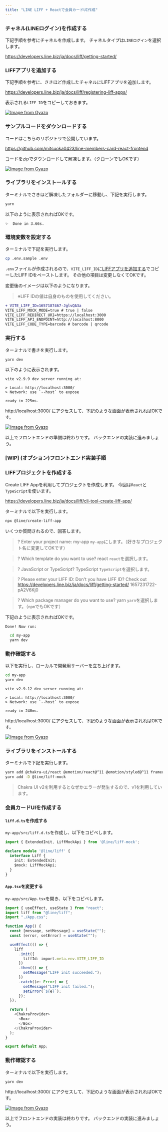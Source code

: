 ```yaml
---
title: "LINE LIFF + Reactで会員カードUI作成"
---
```


### チャネル(LINEログイン)を作成する

下記手順を参考にチャネルを作成します。
チャネルタイプは`LINEログイン`を選択します。

https://developers.line.biz/ja/docs/liff/getting-started/

### LIFFアプリを追加する

下記手順を参考に、さきほど作成したチャネルにLIFFアプリを追加します。

https://developers.line.biz/ja/docs/liff/registering-liff-apps/

表示される`LIFF ID`をコピーしておきます。

[![Image from Gyazo](https://i.gyazo.com/1981211fd6b768133002cad45730f50a.png)](https://gyazo.com/1981211fd6b768133002cad45730f50a)

### サンプルコードをダウンロードする

コードはこちらのリポジトリで公開しています。

https://github.com/mitsuoka0423/line-members-card-react-frontend

コードをzipでダウンロードして解凍します。（クローンでもOKです）

[![Image from Gyazo](https://i.gyazo.com/fabb3b1b77c007f07b0afe8585bbc4d7.png)](https://gyazo.com/fabb3b1b77c007f07b0afe8585bbc4d7)

### ライブラリをインストールする

ターミナルでさきほど解凍したフォルダーに移動し、下記を実行します。

```bash
yarn
```

以下のように表示されればOKです。

```log
✨  Done in 3.66s.
```

### 環境変数を設定する

ターミナルで下記を実行します。

```bash
cp .env.sample .env
```

`.env`ファイルが作成されるので、`VITE_LIFF_ID`に[LIFFアプリを追加する](#liffアプリを追加する)でコピーしたLIFF IDをペーストします。
その他の項目は変更しなくてOKです。

変更後のイメージは以下のようになります。

> ※LIFF IDの値は自身のものを使用してください。

```diff
+ VITE_LIFF_ID=1657187467-JglvQA3a
VITE_LIFF_MOCK_MODE=true # true | false
VITE_LIFF_REDIRECT_URI=https://localhost:3000
VITE_LIFF_API_ENDPOINT=http://localhost:8000
VITE_LIFF_CODE_TYPE=barcode # barcode | qrcode
```

### 実行する

ターミナルで書きを実行します。

```bash
yarn dev
```

以下のように表示されます。

```log
vite v2.9.9 dev server running at:

> Local: http://localhost:3000/
> Network: use `--host` to expose

ready in 225ms.
```

http://localhost:3000/ にアクセスして、下記のような画面が表示されればOKです。

[![Image from Gyazo](https://i.gyazo.com/8c0445bcae717f2c3dbac403a96922bc.png)](https://gyazo.com/8c0445bcae717f2c3dbac403a96922bc)

以上でフロントエンドの準備は終わりです。
バックエンドの実装に進みましょう。

### [WIP] (オプション)フロントエンド実装手順

### LIFFプロジェクトを作成する

Create LIFF Appを利用してプロジェクトを作成します。
今回は`React`と`TypeScript`を使います。

https://developers.line.biz/ja/docs/liff/cli-tool-create-liff-app/

ターミナルで以下を実行します。

```bash
npx @line/create-liff-app
```

いくつか質問されるので、回答します。

> ? Enter your project name:  my-app
`my-app`にします。（好きなプロジェクト名に変更してOKです）

> ? Which template do you want to use? react
`react`を選択します。

> ? JavaScript or TypeScript? TypeScript
`TypeScript`を選択します。

> ? Please enter your LIFF ID: 
Don't you have LIFF ID? Check out https://developers.line.biz/ja/docs/liff/getting-started/ 1657231722-pA2V6Kj0


> ? Which package manager do you want to use? yarn
`yarn`を選択します。（`npm`でもOKです）

下記のように表示されればOKです。

```bash
Done! Now run: 

  cd my-app
  yarn dev
```

### 動作確認する

以下を実行し、ローカルで開発用サーバーを立ち上げます。

```bash
cd my-app
yarn dev
```

```log
vite v2.9.12 dev server running at:

> Local: http://localhost:3000/
> Network: use `--host` to expose

ready in 240ms.
```

http://localhost:3000/ にアクセスして、下記のような画面が表示されればOKです。

[![Image from Gyazo](https://i.gyazo.com/d028c91d37c16468f2c9b9c22226561e.png)](https://gyazo.com/d028c91d37c16468f2c9b9c22226561e)

### ライブラリをインストールする

ターミナルで下記を実行します。

```bash
yarn add @chakra-ui/react @emotion/react@^11 @emotion/styled@^11 framer-motion@^6 qrcode.react react-barcodes
yarn add -D @line/liff-mock
```

> Chakra UI v2を利用するとなぜかエラーが発生するので、v1を利用しています。

### 会員カードUIを作成する

#### `liff.d.ts`を作成する

`my-app/src/liff.d.ts`を作成し、以下をコピペします。

```typescript
import { ExtendedInit, LiffMockApi } from '@line/liff-mock';

declare module '@line/liff' {
  interface Liff {
    init: ExtendedInit;
    $mock: LiffMockApi;
  }
}
```

#### `App.tsx`を変更する

`my-app/src/App.tsx`を開き、以下をコピペします。

```typescript
import { useEffect, useState } from "react";
import liff from "@line/liff";
import "./App.css";

function App() {
  const [message, setMessage] = useState("");
  const [error, setError] = useState("");

  useEffect(() => {
    liff
      .init({
        liffId: import.meta.env.VITE_LIFF_ID
      })
      .then(() => {
        setMessage("LIFF init succeeded.");
      })
      .catch((e: Error) => {
        setMessage("LIFF init failed.");
        setError(`${e}`);
      });
  });

  return (
    <ChakraProvider>
      <Box>
      </Box>
    </ChakraProvider>
  );
}

export default App;
```

### 動作確認する

ターミナルで以下を実行します。

```bash
yarn dev
```

http://localhost:3000/ にアクセスして、下記のような画面が表示されればOKです。

[![Image from Gyazo](https://i.gyazo.com/8c0445bcae717f2c3dbac403a96922bc.png)](https://gyazo.com/8c0445bcae717f2c3dbac403a96922bc)

以上でフロントエンドの実装は終わりです。
バックエンドの実装に進みましょう。
